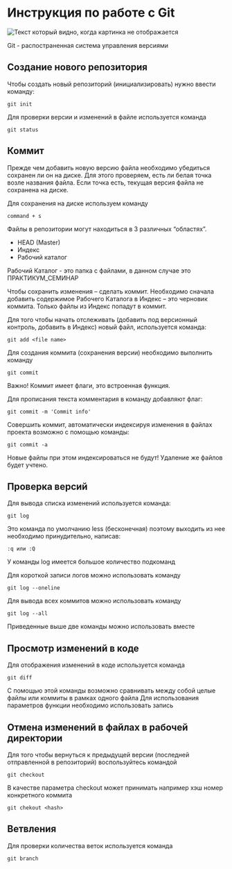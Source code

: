# Инструкция по работе с Git

![Текст который видно, когда картинка не отображается](git.webp)

Git - распостраненная система управления версиями


## Создание нового репозитория

Чтобы создать новый репозиторий (инициализировать) 
нужно ввести команду:

    git init

Для проверки версии и изменений в файле используется команда

    git status

## Коммит

Прежде чем добавить новую версию файла необходимо убедиться сохранен ли он на диске. Для этого проверяем, есть ли белая точка возле названия файла. Если точка есть, текущая версия файла не сохранена на диске. 


Для сохранения на диске используем команду 

    command + s


Файлы в репозитории могут находиться в 3 различных “областях”.

* HEAD (Master)
* Индекс
* Рабочий каталог

Рабочий Каталог - это папка с файлами, в данном случае это ПРАКТИКУМ_СЕМИНАР

Чтобы сохранить изменения – сделать коммит. Необходимо сначала добавить содержимое Рабочего Каталога в Индекс – это черновик коммита. Только файлы из Индекс попадут в коммит.

Для того чтобы начать отслеживать (добавить под версионный контроль, добавить в Индекс) новый файл, используется команда:

    git add <file name>

Для создания коммита (сохранения версии) необходимо выполнить команду 

    git commit

Важно! Коммит имеет флаги, это встроенная функция. 

Для прописания текста комментария в команду добавляют флаг:

    git commit -m 'Commit info'

Cовершить коммит, автоматически индексируя изменения в файлах проекта возможно с помощью команды:

    git commit -a

 Новые файлы при этом индексироваться не будут! Удаление же файлов будет учтено.


## Проверка версий
Для вывода списка изменений используется команда:

    git log

Это команда по умолчанию less (бесконечная) поэтому выходить из нее необходимо принудительно, написав:

    :q или :Q

У команды log имеется большое количество подкоманд

Для короткой записи логов можно использовать команду

    git log --oneline

Для вывода всех коммитов можно использовать команду

    git log --all

Приведенные выше две команды можно использовать вместе 


## Просмотр изменений в коде

Для отображения изменений в коде используется команда

    git diff

С помощью этой команды возможно сравнивать между собой целые файлы или коммиты в рамках одного файла 
Для использования параметров функции необходимо использовать запись

## Отмена изменений в файлах в рабочей директории

Для того чтобы  вернуться к предыдущей версии (последней отправленной в репозиторий)  воспользуйтесь командой 

    git checkout

В качестве параметра checkout может принимать например хэш номер конкретного коммита

    git chekout <hash>

## Ветвления

Для проверки количества веток используется команда

    git branch